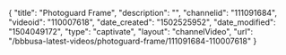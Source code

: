 {
    "title": "Photoguard Frame",
    "description": "",
    "channelid": "111091684",
    "videoid": "110007618",
    "date_created": "1502525952",
    "date_modified": "1504049172",
    "type": "captivate",
    "layout": "channelVideo",
    "url": "\/bbbusa-latest-videos\/photoguard-frame\/111091684-110007618"
}